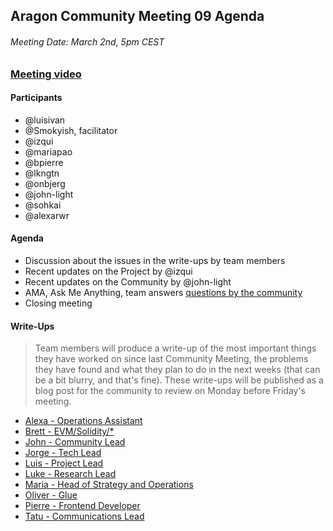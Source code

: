 ## Aragon Community Meeting 09 Agenda

###### Meeting Date: March 2nd, 5pm CEST
### [Meeting video](https://youtu.be/aOmI9tm4oQU)

#### Participants
- @luisivan
- @Smokyish, facilitator
- @izqui
- @mariapao
- @bpierre
- @lkngtn
- @onbjerg
- @john-light
- @sohkai
- @alexarwr

#### Agenda
- Discussion about the issues in the write-ups by team members
- Recent updates on the Project by @izqui
- Recent updates on the Community by @john-light
- AMA, Ask Me Anything, team answers [questions by the community]()
- Closing meeting

#### Write-Ups
> Team members will produce a write-up of the most important things they have worked on since last Community Meeting, the problems they have found and what they plan to do in the next weeks (that can be a bit blurry, and that's fine). These write-ups will be published as a blog post for the community to review on Monday before Friday's meeting.

- [Alexa - Operations Assistant]()
- [Brett - EVM/Solidity/\*]()
- [John - Community Lead]()
- [Jorge - Tech Lead]()
- [Luis - Project Lead]()
- [Luke - Research Lead]()
- [Maria - Head of Strategy and Operations]()
- [Oliver - Glue]()
- [Pierre - Frontend Developer]()
- [Tatu - Communications Lead]()
